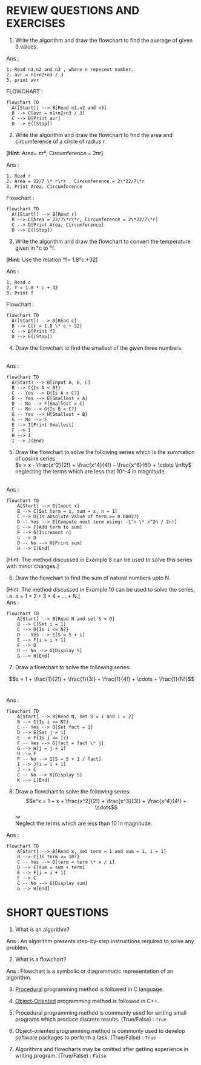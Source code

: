 # REVIEW QUESTIONS AND EXERCISES

1. Write the algorithm and draw the flowchart to find the average of given 3 values.<br>

Ans : 
```
1. Read n1,n2 and n3 , where n repesent number.
2. avr = n1+n2+n3 / 3
3. print avr  
```
FLOWCHART : <br>

```mermaid
flowchart TD
  A([Start]) --> B[Read n1,n2 and n3]
  B --> C[avr = n1+n2+n3 / 3]
  C --> D[Print avr]
  D --> E([Stop])
```


2. Write the algorithm and draw the flowchart to find the area and circumference of a circle of radius r.

[**Hint**: Area= πr²; Circumference = 2πr]<br>

Ans : 

```
1. Read r
2. Area = 22/7 \* r\*r , Circumference = 2\*22/7\*r
3. Print Area, Circumference
```

Flowchart :
```mermaid
flowchart TD
  A([Start]) --> B[Read r]
  B --> C[Area = 22/7\*r\*r, Circumference = 2\*22/7\*r]
  C --> D[Print Area, Circumference]
  D --> E([Stop])
```

3. Write the algorithm and draw the flowchart to convert the temperature given in °c to °f.

[**Hint**: Use the relation °f= 1.8°c +32]<br>

Ans : 
```
1. Read c
2. f = 1.8 * c + 32
3. Print f 
```
Flowchart : 
```mermaid
flowchart TD
  A([Start]) --> B[Read c]
  B --> C[f = 1.8 \* c + 32]
  C --> D[Print f]
  D --> E([Stop])
```

4. Draw the flowchart to find the smallest of the given three numbers.
<br>
Ans :

```mermaid
flowchart TD
  A(Start) --> B[Input A, B, C]
  B --> C{Is A < B?}
  C -- Yes --> D{Is A < C?}
  D -- Yes --> E[Smallest = A]
  D -- No --> F[Smallest = C]
  C -- No --> G{Is B < C?}
  G -- Yes --> H[Smallest = B]
  G -- No --> F
  E --> I[Print Smallest]
  F --> I
  H --> I
  I --> J(End)
``` 


5. Draw the flowchart to solve the following series which is the summation of cosine series <br>
$s = x - \frac{x^2}{2!} + \frac{x^4}{4!} - \frac{x^6}{6!} + \cdots \infty$ neglecting the terms which are less that 10^-4 in magnitude.
<br>
Ans :

```mermaid
flowchart TD
    A[Start] --> B[Input x]
    B --> C[Set term = x, sum = x, n = 1]
    C --> D{Is absolute value of term >= 0.0001?}
    D -- Yes --> E[Compute next term using: -1^n \* x^2n / 2n!]
    E --> F[Add term to sum]
    F --> G[Increment n]
    G --> D
    D -- No --> H[Print sum]
    H --> I[End]
```

[Hint: The method discussed in Example 8 can be used to solve this series with minor changes.]

6. Draw the flowchart to find the sum of natural numbers upto N.

[Hint: The method discussed in Example 10 can be used to solve the series, i.e. $s = 1 + 2+ 3 + 4 + ... + N$.]
<br>
Ans : 

```mermaid
flowchart TD
    A[Start] --> B[Read N and set S = 0]
    B --> C[Set i = 1]
    C --> D{Is i <= N?}
    D -- Yes --> E[S = S + i]
    E --> F[i = i + 1]
    F --> D
    D -- No --> G[Display S]
    G --> H[End]
```

7. Draw a flowchart to solve the following series:

$$s = 1 + \frac{1}{2!} + \frac{1}{3!} + \frac{1}{4!} + \cdots + \frac{1}{N!}$$<br>

Ans : 

```mermaid
flowchart TD
    A[Start] --> B[Read N, set S = 1 and i = 2]
    B --> C{Is i <= N?}
    C -- Yes --> D[Set fact = 1]
    D --> E[Set j = 1]
    E --> F{Is j <= i?}
    F -- Yes --> G[fact = fact \* j]
    G --> H[j = j + 1]
    H --> F
    F -- No --> I[S = S + 1 / fact]
    I --> J[i = i + 1]
    J --> C
    C -- No --> K[Display S]
    K --> L[End]

```

8. Draw a flowchart to solve the following series: <br>
$$e^x = 1 + x + \frac{x^2}{2!} + \frac{x^3}{3!} + \frac{x^4}{4!} + \cdots$$ ∞ <br>
Neglect the terms which are less than 10 in magnitude. <br>

Ans : 

```mermaid
flowchart TD
    A[Start] --> B[Read x, set term = 1 and sum = 1, i = 1]
    B --> C{Is term >= 10?}
    C -- Yes --> D[term = term \* x / i]
    D --> E[sum = sum + term]
    E --> F[i = i + 1]
    F --> C
    C -- No --> G[Display sum]
    G --> H[End]
```

# SHORT QUESTIONS

1. What is an algorithm?<br>

Ans : An algorithm presents step-by-step instructions required to solve any problem.<br>

2. What is a flowchart?<br>

Ans : Flowchart is a symbolic or diagrammatic  representation of an algorithm.<br> 

3. <ins>Procedural</ins> programming method is followed in C language.

4. <ins>Object-Oriented</ins> programming method is followed in C++.

5. Procedural programming method is commonly used for writing small programs which produce discrete results. (True/False) : `True`

6. Object-oriented programming method is commonly used to develop software packages to perform a task. (True/False) : `True`

7. Algorithms and flowcharts may be omitted after getting experience in writing program. (True/False) : `False`




